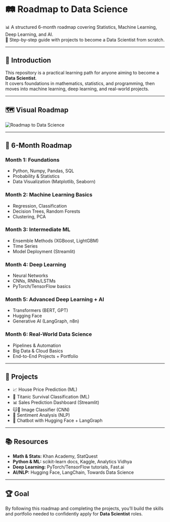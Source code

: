 # 🛤️ Roadmap to Data Science

📊 A structured 6-month roadmap covering Statistics, Machine Learning, Deep Learning, and AI.  
🚀 Step-by-step guide with projects to become a Data Scientist from scratch.

---

## 📖 Introduction
This repository is a practical learning path for anyone aiming to become a **Data Scientist**.  
It covers foundations in mathematics, statistics, and programming, then moves into machine learning, deep learning, and real-world projects.

---

## 🗺️ Visual Roadmap
![Roadmap to Data Science](roadmap_to_ds.png)

---

## 📅 6-Month Roadmap

### Month 1: Foundations
- Python, Numpy, Pandas, SQL
- Probability & Statistics
- Data Visualization (Matplotlib, Seaborn)

### Month 2: Machine Learning Basics
- Regression, Classification
- Decision Trees, Random Forests
- Clustering, PCA

### Month 3: Intermediate ML
- Ensemble Methods (XGBoost, LightGBM)
- Time Series
- Model Deployment (Streamlit)

### Month 4: Deep Learning
- Neural Networks
- CNNs, RNNs/LSTMs
- PyTorch/TensorFlow basics

### Month 5: Advanced Deep Learning + AI
- Transformers (BERT, GPT)
- Hugging Face
- Generative AI (LangGraph, n8n)

### Month 6: Real-World Data Science
- Pipelines & Automation
- Big Data & Cloud Basics
- End-to-End Projects + Portfolio

---

## 📂 Projects
- 📈 House Price Prediction (ML)
- 🚢 Titanic Survival Classification (ML)
- 📊 Sales Prediction Dashboard (Streamlit)
- 🐱🐶 Image Classifier (CNN)
- 💬 Sentiment Analysis (NLP)
- 🤖 Chatbot with Hugging Face + LangGraph

---

## 📚 Resources
- **Math & Stats:** Khan Academy, StatQuest  
- **Python & ML:** scikit-learn docs, Kaggle, Analytics Vidhya  
- **Deep Learning:** PyTorch/TensorFlow tutorials, Fast.ai  
- **AI/NLP:** Hugging Face, LangChain, Towards Data Science  

---

## 🏆 Goal
By following this roadmap and completing the projects, you’ll build the skills and portfolio needed to confidently apply for **Data Scientist** roles.
